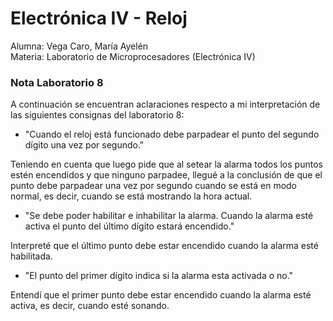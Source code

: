 # Electrónica IV - Reloj

Alumna: Vega Caro, María Ayelén  
Materia: Laboratorio de Microprocesadores (Electrónica IV)

### Nota Laboratorio 8
A continuación se encuentran aclaraciones respecto a mi interpretación de las siguientes consignas del laboratorio 8:  

- "Cuando el reloj está funcionado debe parpadear el punto del segundo dígito una vez por
 segundo."  

Teniendo en cuenta que luego pide que al setear la alarma todos los puntos estén encendidos y que ninguno parpadee, llegué a la conclusión de que el punto debe parpadear una vez por segundo cuando se está en modo normal, es decir, cuando se está mostrando la hora actual.  

- "Se debe poder habilitar e inhabilitar la alarma. Cuando la alarma esté activa el punto del último dígito estará encendido."  

Interpreté que el último punto debe estar encendido cuando la alarma esté habilitada.  

- "El punto del primer dígito indica si la alarma esta activada o no."  

Entendí que el primer punto debe estar encendido cuando la alarma esté activa, es decir, cuando esté sonando.  


